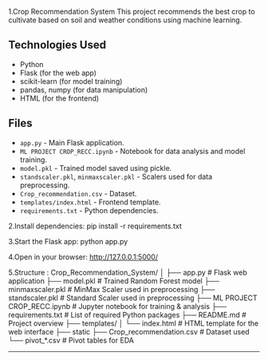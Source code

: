 1.Crop Recommendation System 
This project recommends the best crop to cultivate based on soil and weather conditions using machine learning.

## Technologies Used

- Python
- Flask (for the web app)
- scikit-learn (for model training)
- pandas, numpy (for data manipulation)
- HTML (for the frontend)

##  Files

- `app.py` - Main Flask application.
- `ML PROJECT CROP_RECC.ipynb` - Notebook for data analysis and model training.
- `model.pkl` - Trained model saved using pickle.
- `standscaler.pkl`, `minmaxscaler.pkl` - Scalers used for data preprocessing.
- `Crop_recommendation.csv` - Dataset.
- `templates/index.html` - Frontend template.
- `requirements.txt` - Python dependencies.

2.Install dependencies:
pip install -r requirements.txt

3.Start the Flask app:
python app.py

4.Open in your browser:
http://127.0.0.1:5000/

5.Structure :
Crop_Recommendation_System/
│
├── app.py # Flask web application
├── model.pkl # Trained Random Forest model
├── minmaxscaler.pkl # MinMax Scaler used in preprocessing
├── standscaler.pkl # Standard Scaler used in preprocessing
├── ML PROJECT CROP_RECC.ipynb # Jupyter notebook for training & analysis
├── requirements.txt # List of required Python packages
├── README.md # Project overview 
├── templates/
│ └── index.html # HTML template for the web interface
├── static
├── Crop_recommendation.csv # Dataset used
└── pivot_*.csv # Pivot tables for EDA

---


